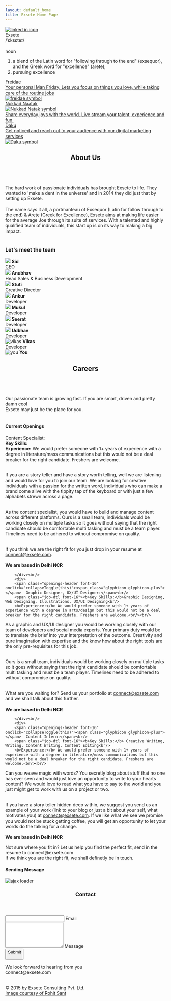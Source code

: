 ```yaml
---
layout: default_home
title: Exsete Home Page
---
```

<!--home page-->
<div class="row top-pad back-col home-div-pos backgrnd-img main-page" id="home-page" data-tag="hme">
    <div id="social-links">
        <a href="https://www.linkedin.com/company/exsete-consulting-pvt--ltd-?trk=ppro_cprof"><img class="img-social-links" src="/data/img/Linkedin%20icon.png" alt="linked in icon"/></a>
    </div>
    <div id="image-text">
        <div>
            <span id="logo-name">Exsete</span>
            <br/>
            <span id="logo-phonetics">/ˈɛksɛteɪ/</span>
            <span id="audio-cont">
            <input src="data:image/png;base64,iVBORw0KGgoAAAANSUhEUgAAAA4AAAAOCAYAAAAfSC3RAAAAAXNSR0IArs4c6QAAAARnQU1BAACxjwv8YQUAAAAJcEhZcwAADsMAAA7DAcdvqGQAAAAYdEVYdFNvZnR3YXJlAHBhaW50Lm5ldCA0LjAuNWWFMmUAAAC5SURBVDhPldIxDgFBFMbx1ejEBYg4AeeQuIZIRIGEVica56DUoXIEiTu4wUahGP9P3siE2WVe8svOe7NvM9l5mXOuSMOec2zRsfzlvfhQx9XWfdzwwMRq0cYqzlD4Wg17FYgBvhor2MFHuKcPnpCjGW7IBmGoNkLP1i3oyCslZaH9Je5oW37A5d9GxQzK18hTGsdIboweNZT0c0K/ruOI6HX4F8oGYIjkkZtarbBR/JAvoCHvWg6XPQFIbJkvWIc2TwAAAABJRU5ErkJggg==" type="image" id="btn-audio"/>
            <audio src="/data/exsete.mp3" preload="auto" id="audio">Your browser doesnt support audio</audio>
            </span>
            <br />
            <br />
            <span id="logo-pos">noun</span>
            <ol id="logo-def-ol">
            <li class="logo-def-li">a blend of the Latin word for "following through to the end" (exsequor), and the Greek word for "excellence" (arete);</li>
            <li>pursuing excellence</li>
            </ol>
        </div>
    </div>
    <div id="links">
        <!--section 1: Freidae-->
        <a href="http://www.freidae.com" id="freidae-a-out">
            <div class="col-sm-3 section-div" id="section-1">
                <div class="sec-1 div-box-bck" id="section-sub-1">
                    <span class="text-home" id="sention-h-1">
                    Freidae
                    </span>
                    <br/>
                        <div class="text-details collapse" id="section-t-1">
                        Your personal Man Friday. Lets you focus on things you love, while taking care of the routine jobs
                        </div>
                        <img src="data/img/Freidae%20Logo.png" alt="freidae symbol" id="freidae-symbol" class="symbol"/>
                </div>
            </div>
        </a>
        <!--section 2: Nukkad Naatak-->
        <a href="http://www.nukkadnaatak.com" id="nukkad-a-out">
        <div class="col-sm-3 section-div" id="section-2">
            <div class="sec-1 div-box-bck" id="section-sub-2">
                <span class="text-home" id="section-h-2">
                Nukkad Naatak
                <br/>
                <img src="data/img/n2%20logo.png" alt="Nukkad Natak symbol" id="Nukkad-Natak-symbol" class="symbol"/>
                </span>
                <div class="text-details collapse" id="section-t-2">
                Share everyday joys with the world. Live stream your talent, experience and fun.  
                </div>
            </div>
        </div>
        </a>
        <!--section 3: Daku-->
        <a href="http://www.daku.net.in" id="daku-a-out">
            <div class="col-sm-3 section-div" id="section-3">
            <div class="sec-1 div-box-bck" id="section-sub-3">
                <span class="text-home" id="section-h-3">
                Daku
                </span>
                <br/>
                    <div class="text-details collapse" id="section-t-3">
                    Get noticed and reach out to your audience with our digital marketing services
                    </div>
                    <img src="data/img/Daku%20logo.png" alt="Daku symbol" id="Daku-symbol" class="symbol"/>
            </div>
        </div>
        </a>
    </div>
    <div class="scrolle-arrow">
        <a href="#about" class="anchorLink"><span class="glyphicon glyphicon-chevron-down color-white"></span></a>
    </div>
</div>
<!--about us-->
<div id="about-us-container" class="container-fluid back-col main-page" data-tag="abt">
    <a id="about" class="pagelink"></a>
    <header>
    <h2><b>About Us</b></h2>
    </header><br/>
    <section class="font-18">
    <span>The hard work of passionate individuals  has brought Exsete to life. They wanted to 'make a dent in the universe' and in 2014 they did just that by setting up Exsete.</span><br/><br/>
        <span>The name says it all, a portmanteau of Exsequor (Latin for follow through to the end) & Arete (Greek for Excellence), Exsete aims at making life easier for the average Joe through its suite of services. With a talented and highly qualified team of individuals, this start up is on its way to making a big impact.</span><br/><br/>
        <h3 class="centre-txt">Let's meet the team</h3>
    </section>
    <section class="flex-outside font-18">
        <div class="flex-inside">
            <div class="flex-ele mobile-width"  onmouseover="imgChangeColor(this)" onmouseout="imgChangeSketch(this)">
                <img class="img-responsive about-img" src="/data/img/about_us/Sid.png" data-name="Sid"/>
                <span class="abt-img-txt"><b>Sid</b><br/>CEO</span>
            </div>
            <div class="flex-ele mobile-width"  onmouseover="imgChangeColor(this)" onmouseout="imgChangeSketch(this)">
                <img class="img-responsive about-img" src="/data/img/about_us/Anubhav.png" data-name="Anubhav"/>
                <span class="abt-img-txt"><b>Anubhav</b><br/>Head Sales & Business Development</span>
            </div>
            <div class="flex-ele mobile-width"  onmouseover="imgChangeColor(this)" onmouseout="imgChangeSketch(this)">
                <img class="img-responsive about-img" src="/data/img/about_us/Stuti.png" data-name="Stuti"/>
                <span class="abt-img-txt"><b>Stuti</b><br/>Creative Director</span>
            </div>
            <div class="flex-ele mobile-width"  onmouseover="imgChangeColor(this)" onmouseout="imgChangeSketch(this)">
                <img class="img-responsive about-img" src="/data/img/about_us/Ankur.png" data-name="Ankur"/>
                <span class="abt-img-txt"><b>Ankur</b><br/>Developer</span>
            </div>
            <div class="flex-ele mobile-width"  onmouseover="imgChangeColor(this)" onmouseout="imgChangeSketch(this)">
                <img class="img-responsive about-img" src="/data/img/about_us/mukul.png" data-name="mukul"/>
                <span class="abt-img-txt"><b>Mukul</b><br/>Developer</span>
            </div>
        </div>
        <div class="flex-inside" >
            <div class="flex-ele" onmouseover="imgChangeColor(this)" onmouseout="imgChangeSketch(this)">
                <img class="img-responsive about-img" src="/data/img/about_us/Seerat.png" data-name="Seerat"/>
                <span class="abt-img-txt"><b>Seerat</b><br/>Developer</span>
            </div>
            <div class="flex-ele" onmouseover="imgChangeColor(this)" onmouseout="imgChangeSketch(this)">
                <img class="img-responsive about-img" src="/data/img/about_us/Udbhav.png" data-name="Udbhav"/>
                <span class="abt-img-txt"><b>Udbhav</b><br/>Developer</span>
            </div>
            <div class="flex-ele" onmouseover="imgChangeColor(this)" onmouseout="imgChangeSketch(this)">
                <img class="img-responsive about-img" src="/data/img/about_us/Vikas.png" alt="vikas" data-name="Vikas"/>
                <span class="abt-img-txt"><b>Vikas</b><br/>Developer</span>
            </div>
        </div>
        <div class="flex-inside" id="last-flex-module">
            <img class="img-responsive about-img" src="/data/img/about_us/you.png" id="you-img" alt="you"/>
            <span class="abt-img-txt"><b>You</b></span>
        </div>  
    </section>
    <div class="scrolle-arrow">
        <a href="#home" class="anchorLink"><span class="glyphicon glyphicon-chevron-up color-white"></span></a>
        <a href="#career" class="anchorLink"><span class="glyphicon glyphicon-chevron-down color-white"></span></a>
    </div>
</div>
<!--Careers Page-->
<div class="container-fluid padding-0 back-col main-page" id="careers-container" data-tag="car">
    <a id="career" class="pagelink"></a>
    <header>
    <h2 id="car-hdr"><b>Careers</b></h2>
    </header><br/>
    <section class="txt-center font-18">
    <span class="txt-center">
    Our passionate team is growing fast. If you are smart, driven and pretty damn cool<br/> Exsete may just be the place for you.
    </span>
    </section><br/>
    <section id="team-img"></section>
    <section>
        <h4 id="jobs-heading">Current Openings</h4>
        <div>
        <span class="openings-header font-16" onclick="collapseToggle(this)"><span class="glyphicon glyphicon-plus"></span>   Content Specialist:</span><br/>
            <span id="job-dtl-1" class="job-dtl font-16"><b>Key Skills:</b><br/>
            <b>Experience:</b> We would prefer someone with 1+ years of experience with a degree in literature/mass communications but this would not be a deal breaker for the right candidate. Freshers are welcome.<br/><br/>

If you are a story teller and have a story worth telling, well we are listening and would love for you to join our team. We are looking for creative individuals with a passion for the written word, individuals who can make a brand come alive with the tippity tap of the keyboard or with just a few alphabets strewn across a page.<br/><br/>

As the content specialist, you would have to build and manage content across different platforms. Ours is a small team, individuals would be working closely on multiple tasks so it goes without saying that the right candidate should be comfortable multi tasking and must be a team player. Timelines need to be adhered to without compromise on quality.<br/><br/>

If you think we are the right fit for you just drop in your resume at connect@exsete.com.<br/><br/>
<b>We are based in Delhi NCR</b><br/>
</span>
            
        </div><br/>
        <div>
        <span class="openings-header font-16" onclick="collapseToggle(this)"><span class="glyphicon glyphicon-plus"></span>  Graphic Designer, UX/UI Designer:</span><br/>
        <span class="job-dtl font-16"><b>Key Skills:</b>Graphic Designing, Web Designing, Illustrations, UX/UI Designing<br/>
        <b>Experience:</b> We would prefer someone with 1+ years of experience with a degree in arts/design but this would not be a deal breaker for the right candidate. Freshers are welcome.<br/><br/>

As a graphic and UX/UI designer you would be working closely with our team of developers and social media experts. Your primary duty would be to translate the brief into your interpretation of the outcome. Creativity and pure imagination with expertise and the know how about the right tools are the only pre-requisites for this job.<br/><br/>

Ours is a small team, individuals would be working closely on multiple tasks so it goes without saying that the right candidate should be comfortable multi tasking and must be a team player. Timelines need to be adhered to without compromise on quality.<br/><br/>

What are you waiting for? Send us your portfolio at connect@exsete.com and we shall talk about this further.<br/><br/>
<b>We are based in Delhi NCR</b><br/>
</span>
            
        </div><br/>
        <div>
        <span class="openings-header font-16" onclick="collapseToggle(this)"><span class="glyphicon glyphicon-plus"></span>  Content Intern:</span><br/>
        <span class="job-dtl font-16"><b>Key Skills:</b> Creative Writing, Writing, Content Writing, Content Editing<br/>
        <b>Experience:</b> We would prefer someone with 1+ years of experience with a degree in literature/mass communications but this would not be a deal breaker for the right candidate. Freshers are welcome.<br/><br/>

Can you weave magic with words? You secretly blog about stuff that no one has ever seen and would just love an opportunity to write to your hearts content? We would love to read what you have to say to the world and you just might get to work with us on a project or two.<br/><br/>

If you have a story teller hidden deep within, we suggest you send us an example of your work (link to your blog or just a bit about your self, what motivates you) at connect@exsete.com. If we like what we see we promise you would not be stuck getting coffee, you will get an opportunity to let your words do the talking for a change. <br/><br/>
<b>We are based in Delhi NCR</b><br/>
</span>

</div>
    </section>
    <footer id="car-fotr">
        Not sure where you fit in? Let us help you find the perfect fit, send in the resume to connect@exsete.com<br/>If we think you are the right fit, we shall definetly be in touch.
    </footer>
    <div class="scrolle-arrow" id="carrers-scroll-arrow">
        <a href="#about" class="anchorLink"><span class="glyphicon glyphicon-chevron-up color-white"></span></a>
        <a href="#contact"class="anchorLink"><span class="glyphicon glyphicon-chevron-down color-white"></span></a>
    </div>
</div>
<!--contact page-->
<!--Popover for message sending-->
<div id="overlay">
    <div id="popup">
        <h4 id="sndg-msg-rchus">Sending Message<br/></h4>
        <img src="/data/img/ajax-loader.GIF" id="loading-indicator-rchus" alt="ajax loader">
        <div id="reachus_message" class="notice" data-captcha-failed="Incorrect captcha!" data-error="There was an error sending the message, please try again." data-success="Message successfully sent!"></div>
    </div>
</div>
<div class="container-fluid bakgrnd-con main-page" id="contact-page-div" data-tag="cntct">
    <a id="contact" class="pagelink"></a>
    <!--Heading-->
    <header id="contact-header">
        <h3 class="heading-con">Contact</h3>
    </header>
    <div class="row margin-top disp-flex flex-center" id="contact-info">
        <!--contact us form-->
        <div class="col-sm-6" id="form-div">
            <form role="form" method="POST"  id="form_reach_us">
                <div class="form-group">
                    <input type="email" class="form-control" id="inputEmail" name="email" title="Enter Your Email" required/>
                    <span class="highlight"></span>
                    <span class="hBar"></span>
                    <label>Email</label>
                </div>
                <div class="form-group">
                <textarea rows="5" class="form-control" id="comment" name="comment" title="Enter the content" required></textarea>
                    <span class="highlight"></span>
                    <span class="hBar"></span>
                    <label>Message</label>
                </div>
                <div class="form-group btn-div">
                    <button id="btn-submit" type="submit" class="btn" onclick="return false;"><span id="Button-txt" title="Click to Submit">Submit</p></button>
                </div>
            </form>
        </div>
    </div>
    <div class="row disp-flex flex-center">
    <span class="cont-font color-white"><span>We look forward to hearing from you</span><br/><span class="glyphicon glyphicon-envelope"></span> connect@exsete.com</span>
    </div>
    <div class="scrolle-arrow">
        <a href="#career" class="anchorLink"><span class="glyphicon glyphicon-chevron-up color-white"></span></a>
    </div><br/>
    <!--Footer-->
    <footer class="footer" id="footer-cont">
        <p class="cont-bottom-txt" title="Copyright Exsete">
            © 2015 by Exsete Consulting Pvt. Ltd.<br class="mobile-display"/>
            <a href="http://www.rohitsant.com" class="color-white">
                <span class="courtesy-sml"> Image courtesy of Rohit Sant</span>
            </a>
        </p>
    </footer>
</div>
